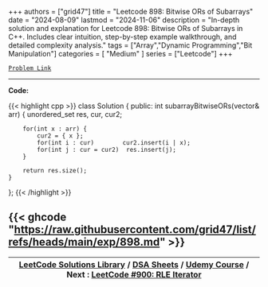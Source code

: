 
+++
authors = ["grid47"]
title = "Leetcode 898: Bitwise ORs of Subarrays"
date = "2024-08-09"
lastmod = "2024-11-06"
description = "In-depth solution and explanation for Leetcode 898: Bitwise ORs of Subarrays in C++. Includes clear intuition, step-by-step example walkthrough, and detailed complexity analysis."
tags = ["Array","Dynamic Programming","Bit Manipulation"]
categories = [
    "Medium"
]
series = ["Leetcode"]
+++



[`Problem Link`](https://leetcode.com/problems/bitwise-ors-of-subarrays/description/)

---
**Code:**

{{< highlight cpp >}}
class Solution {
public:
    int subarrayBitwiseORs(vector<int>& arr) {
        unordered_set<int> res, cur, cur2;

        for(int x : arr) {
            cur2 = { x };
            for(int i : cur)        cur2.insert(i | x);
            for(int j : cur = cur2)  res.insert(j);
        }

        return res.size();
    }
};
{{< /highlight >}}

{{< ghcode "https://raw.githubusercontent.com/grid47/list/refs/heads/main/exp/898.md" >}}
---

| [LeetCode Solutions Library](https://grid47.xyz/leetcode/) / [DSA Sheets](https://grid47.xyz/sheets/) / [Udemy Course](https://grid47.xyz/courses/) / Next : [LeetCode #900: RLE Iterator](https://grid47.xyz/posts/leetcode-900-rle-iterator-solution/) |
| --- |
